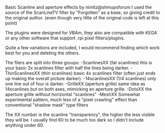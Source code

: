 Basic Scanline and aperture effects by nimitz@shmupsforum
I used the source of the ScanLineTV filter by "Forgotten" as a base, so giving credit to the original author.
(even though very little of the original code is left at this point)

The plugins were designed for VBAm, they also are compatible with KEGA or any other software 
that support .rpi pixel filters/plugins.

Quite a few variations are included, I would recommend finding which work best for you and deleting the others.

The filers are split into three groups:
	-ScanlinesXX (fat scanlines)
		this is your basic 2x scanlines filter with half the lines being darker.
	-ThinScanlinesXX (thin scanlines)
		basic 4x scanlines filter (often just ends up making the overall picture darker).
	-14scanlinesXX (1/4 scanlines)
		only one line out of four is darker.
	-GrilleXX (aperture grille)
		same idea as 14scanlines but on both axes, mimicking an aperture grille.
	-DotsXX
		the aperture grille without horizontal "scanlines"
	-MeshXX
		Somewhat experimental pattern, much less of a "pixel crawling" effect than conventional "shadow mask" type filters
	
The XX number is the scanline "transparency", the higher the less visible they will be. I usually find 60 to be much
too dark so I didn't include anything under 60.

